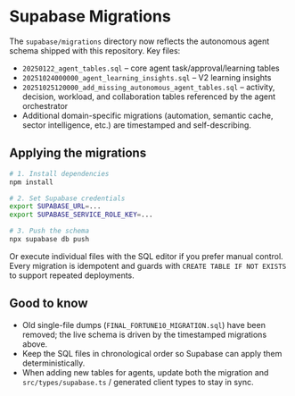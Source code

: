 # Supabase Migrations

The `supabase/migrations` directory now reflects the autonomous agent
schema shipped with this repository. Key files:

- `20250122_agent_tables.sql` – core agent task/approval/learning tables
- `20251024000000_agent_learning_insights.sql` – V2 learning insights
- `20251025120000_add_missing_autonomous_agent_tables.sql` – activity,
  decision, workload, and collaboration tables referenced by the agent
  orchestrator
- Additional domain-specific migrations (automation, semantic cache,
  sector intelligence, etc.) are timestamped and self-describing.

## Applying the migrations

```bash
# 1. Install dependencies
npm install

# 2. Set Supabase credentials
export SUPABASE_URL=...
export SUPABASE_SERVICE_ROLE_KEY=...

# 3. Push the schema
npx supabase db push
```

Or execute individual files with the SQL editor if you prefer manual
control. Every migration is idempotent and guards with
`CREATE TABLE IF NOT EXISTS` to support repeated deployments.

## Good to know

- Old single-file dumps (`FINAL_FORTUNE10_MIGRATION.sql`) have been
  removed; the live schema is driven by the timestamped migrations above.
- Keep the SQL files in chronological order so Supabase can apply them
  deterministically.
- When adding new tables for agents, update both the migration and
  `src/types/supabase.ts` / generated client types to stay in sync.
